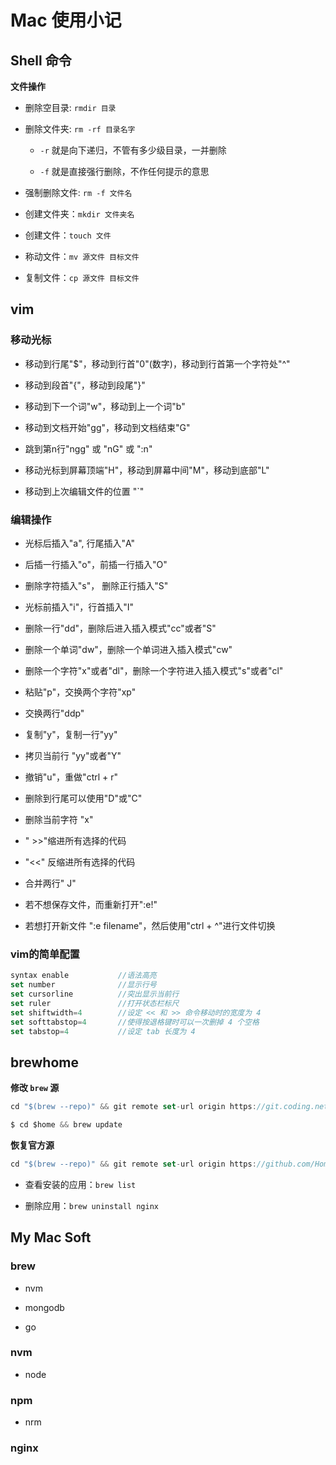 # Mac 使用小记

## Shell 命令

**文件操作**

- 删除空目录: `rmdir 目录`

- 删除文件夹: `rm -rf 目录名字`

  - `-r` 就是向下递归，不管有多少级目录，一并删除

  - `-f` 就是直接强行删除，不作任何提示的意思

- 强制删除文件: `rm -f 文件名`

- 创建文件夹：`mkdir 文件夹名`

- 创建文件：`touch 文件`

- 称动文件：`mv 源文件 目标文件`

- 复制文件：`cp 源文件 目标文件`

## vim

### 移动光标

- 移动到行尾"$"，移动到行首"0"(数字)，移动到行首第一个字符处"^"

- 移动到段首"{"，移动到段尾"}"

- 移动到下一个词"w"，移动到上一个词"b"

- 移动到文档开始"gg"，移动到文档结束"G"

- 跳到第n行"ngg" 或 "nG" 或 ":n"

- 移动光标到屏幕顶端"H"，移动到屏幕中间"M"，移动到底部"L"

- 移动到上次编辑文件的位置 "`"

### 编辑操作

- 光标后插入"a", 行尾插入"A"

- 后插一行插入"o"，前插一行插入"O"

- 删除字符插入"s"， 删除正行插入"S"

- 光标前插入"i"，行首插入"I"

- 删除一行"dd"，删除后进入插入模式"cc"或者"S"

- 删除一个单词"dw"，删除一个单词进入插入模式"cw"

- 删除一个字符"x"或者"dl"，删除一个字符进入插入模式"s"或者"cl"

- 粘贴"p"，交换两个字符"xp"

- 交换两行"ddp"

- 复制"y"，复制一行"yy"

- 拷贝当前行 "yy"或者"Y"

- 撤销"u"，重做"ctrl + r"

- 删除到行尾可以使用"D"或"C"

- 删除当前字符 "x"

- " >>"缩进所有选择的代码

-  "<<" 反缩进所有选择的代码

- 合并两行" J"

- 若不想保存文件，而重新打开":e!"

- 若想打开新文件 ":e filename"，然后使用"ctrl + ^"进行文件切换

### vim的简单配置

```js
syntax enable           //语法高亮                     
set number              //显示行号
set cursorline          //突出显示当前行
set ruler               //打开状态栏标尺
set shiftwidth=4        //设定 << 和 >> 命令移动时的宽度为 4
set softtabstop=4       //使得按退格键时可以一次删掉 4 个空格
set tabstop=4           //设定 tab 长度为 4
```

## brewhome

**修改 `brew` 源**

```js
cd "$(brew --repo)" && git remote set-url origin https://git.coding.net/homebrew/homebrew.git

$ cd $home && brew update
```

**恢复官方源**

```js
cd "$(brew --repo)" && git remote set-url origin https://github.com/Homebrew/brew.git
```

- 查看安装的应用：`brew list`

- 删除应用：`brew uninstall nginx`

## My Mac Soft

### brew

- nvm

- mongodb

- go 

### nvm

- node

### npm 

- nrm

### nginx